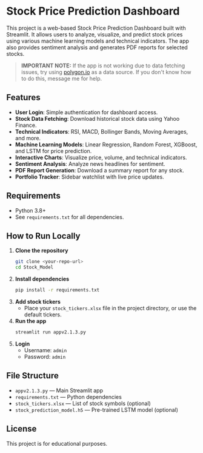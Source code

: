 # Stock Price Prediction Dashboard

This project is a web-based Stock Price Prediction Dashboard built with Streamlit. It allows users to analyze, visualize, and predict stock prices using various machine learning models and technical indicators. The app also provides sentiment analysis and generates PDF reports for selected stocks.

> **IMPORTANT NOTE:**
> If the app is not working due to data fetching issues, try using [polygon.io](https://polygon.io/) as a data source. If you don't know how to do this, message me for help.

## Features
- **User Login**: Simple authentication for dashboard access.
- **Stock Data Fetching**: Download historical stock data using Yahoo Finance.
- **Technical Indicators**: RSI, MACD, Bollinger Bands, Moving Averages, and more.
- **Machine Learning Models**: Linear Regression, Random Forest, XGBoost, and LSTM for price prediction.
- **Interactive Charts**: Visualize price, volume, and technical indicators.
- **Sentiment Analysis**: Analyze news headlines for sentiment.
- **PDF Report Generation**: Download a summary report for any stock.
- **Portfolio Tracker**: Sidebar watchlist with live price updates.

## Requirements
- Python 3.8+
- See `requirements.txt` for all dependencies.

## How to Run Locally
1. **Clone the repository**
   ```sh
   git clone <your-repo-url>
   cd Stock_Model
   ```
2. **Install dependencies**
   ```sh
   pip install -r requirements.txt
   ```
3. **Add stock tickers**
   - Place your `stock_tickers.xlsx` file in the project directory, or use the default tickers.
4. **Run the app**
   ```sh
   streamlit run appv2.1.3.py
   ```
5. **Login**
   - Username: `admin`
   - Password: `admin`

## File Structure
- `appv2.1.3.py` — Main Streamlit app
- `requirements.txt` — Python dependencies
- `stock_tickers.xlsx` — List of stock symbols (optional)
- `stock_prediction_model.h5` — Pre-trained LSTM model (optional)

## License
This project is for educational purposes.
